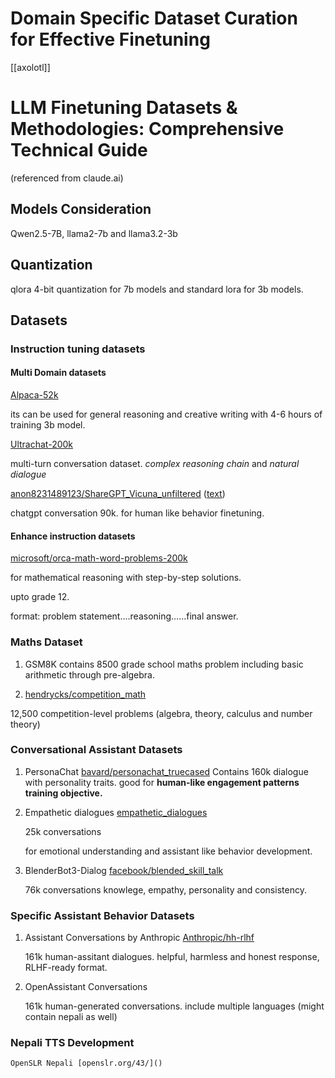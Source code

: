 # Domain Specific Dataset Curation for Effective Finetuning

[[axolotl]]

# LLM Finetuning Datasets & Methodologies: Comprehensive Technical Guide

(referenced from claude.ai)

## Models Consideration

Qwen2.5-7B, llama2-7b and llama3.2-3b

## Quantization

qlora 4-bit quantization for 7b models and standard lora for 3b models. 


## Datasets

### Instruction tuning datasets

#### Multi Domain datasets

[Alpaca-52k ](https://huggingface.co/datasets/tatsu-lab/alpaca)

its can be used for general reasoning and creative writing with  4-6 hours of training 3b model. 

[Ultrachat-200k](https://huggingface.co/datasets/HuggingFaceH4/ultrachat_200k)

multi-turn conversation dataset. *complex reasoning chain* and *natural dialogue*

[anon8231489123/ShareGPT_Vicuna_unfiltered](https://huggingface.co/datasets/anon8231489123/ShareGPT_Vicuna_unfiltered/blob/main/ShareGPT_V3_unfiltered_cleaned_split_no_imsorry.json) ([text](https://huggingface.co/datasets/anon8231489123/ShareGPT_Vicuna_unfiltered/blob/main/ShareGPT_V3_unfiltered_cleaned_split.json))

chatgpt conversation 90k. for human like behavior finetuning. 

#### Enhance instruction datasets

[microsoft/orca-math-word-problems-200k](http://huggingface.co/datasets/microsoft/orca-math-word-problems-200k)

for mathematical reasoning with step-by-step solutions. 

upto grade 12. 

format: problem statement....reasoning......final answer. 

### Maths Dataset

1. GSM8K contains 8500 grade school maths problem including basic arithmetic through pre-algebra. 


2. [hendrycks/competition_math]()

 12,500 competition-level problems (algebra, theory, calculus and number theory)

 ### Conversational Assistant Datasets

1. PersonaChat [bavard/personachat_truecased]()
        Contains 160k dialogue with personality traits. good for **human-like engagement patterns training objective.**
2. Empathetic dialogues [empathetic_dialogues]()

    25k conversations

    for emotional understanding and assistant like behavior development. 

3. BlenderBot3-Dialog [facebook/blended_skill_talk]()
    
    76k conversations
    knowlege, empathy, personality and consistency. 


### Specific Assistant Behavior Datasets

1. Assistant Conversations by Anthropic [Anthropic/hh-rlhf]()

    161k human-assitant dialogues. 
    helpful, harmless and honest response, RLHF-ready format. 

2. OpenAssistant Conversations 

    161k human-generated conversations. 
    include multiple languages (might contain nepali as well)


### Nepali TTS Development

    OpenSLR Nepali [openslr.org/43/]()